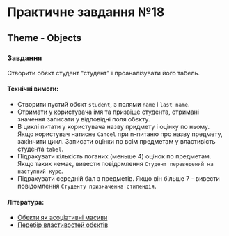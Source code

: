# Практичне завдання №18

## Theme - Objects

### Завдання

Створити обєкт студент "студент" і проаналізувати його табель.

#### Технічні вимоги:
- Створити пустий обєкт `student`, з полями `name` і `last name`. 
- Отримати у користувача імя та призвіще студента, отримані значення записати у відповідні поля обєкту.
- В циклі питати у користувача назву придмету і оцінку по ньому. Якщо користувач натисне `Cancel` при n-питаню про назву предмету, закінчити цикл. Записати оцінки по всім предметам у властивість студента `tabel`.
- Підрахувати кількість поганих (меньше 4) оцінок по предметам. Якщо таких немає, вивести повідомлення `Студент переведений на наступний курс`. 
- Підрахувати середній бал з предметів. Якщо він більше 7 - вивести повідомлення `Студенту призначенна стипендія`.

#### Література:
- [Обєкти як асоціативні масиви](https://uk.javascript.info/object)
- [Перебір властивостей обєктів](https://learn.javascript.ru/object-for-in)

<!-- ### Данное задание не обязательно для выполнения

## Задание

Создать объект студент "студент" и проанализировать его табель.

#### Технические требования:
- Создать пустой объект `student`, с полями `name` и `last name`. 
- Спросить у пользователя имя и фамилию студента, полученные значения записать в соответствующие поля объекта.
- В цикле спрашивать у пользователя название предмета и оценку по нему. Если пользователь нажмет Cancel при n-вопросе о названии предмета,
 закончить цикл. Записать оценки по всем предметам в свойство студента `tabel`.
- Посчитать количество плохих (меньше 4) оценок по предметам. Если таких нет, вывести сообщение `Студент переведен на следующий курс`. 
- Посчитать средний балл по предметам. Если он больше 7 - вывести сообщение `Студенту назначена стипендия`.

#### Литература:
- [Объекты как ассоциативные массивы](https://learn.javascript.ru/object)
- [Перебор свойство объектов](https://learn.javascript.ru/object-for-in) -->